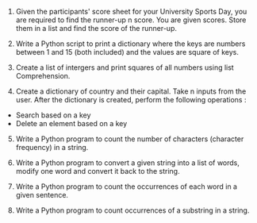 1. Given the participants' score sheet for your University Sports Day, you are required to find the runner-up n score. You are given scores. Store them in a list and find the score of the runner-up.

2. Write a Python script to print a dictionary where the keys are numbers between 1 and 15 (both included) and the values are square of keys.

3. Create a list of intergers and print squares of all numbers using list Comprehension.

4. Create a dictionary of country and their capital. Take n inputs from the user. After the dictionary is created, perform the following operations :

- Search based on a key
- Delete an element based on a key

5. Write a Python program to count the number of characters (character frequency) in a string.

6. Write a Python program to convert a given string into a list of words, modify one word and convert it back to the string.

7. Write a Python program to count the occurrences of each word in a given sentence.

8. Write a Python program to count occurrences of a substring in a string.
